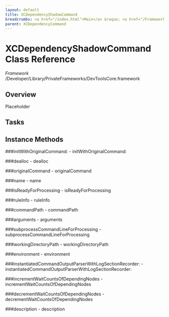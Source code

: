 ```yaml
---
layout: default
title: XCDependencyShadowCommand
breadcrumbs: <a href="/index.html">Main</a> &raquo; <a href="/Frameworks.html">Framework</a> &raquo; <a href="/Frameworks/DevToolsCore.html">DevToolsCore</a> &raquo; XCDependencyShadowCommand
parent: XCDependencyCommand 
---
```

# XCDependencyShadowCommand Class Reference

*Framework* /Developer/Library/PrivateFrameworks/DevToolsCore.framework

## Overview

Placeholder

## Tasks

## Instance Methods

<a name="-initWithOriginalCommand:"></a>
###initWithOriginalCommand:
    - initWithOriginalCommand:

<a name="-dealloc"></a>
###dealloc
    - dealloc

<a name="-originalCommand"></a>
###originalCommand
    - originalCommand

<a name="-name"></a>
###name
    - name

<a name="-isReadyForProcessing"></a>
###isReadyForProcessing
    - isReadyForProcessing

<a name="-ruleInfo"></a>
###ruleInfo
    - ruleInfo

<a name="-commandPath"></a>
###commandPath
    - commandPath

<a name="-arguments"></a>
###arguments
    - arguments

<a name="-subprocessCommandLineForProcessing"></a>
###subprocessCommandLineForProcessing
    - subprocessCommandLineForProcessing

<a name="-workingDirectoryPath"></a>
###workingDirectoryPath
    - workingDirectoryPath

<a name="-environment"></a>
###environment
    - environment

<a name="-instantiatedCommandOutputParserWithLogSectionRecorder:"></a>
###instantiatedCommandOutputParserWithLogSectionRecorder:
    - instantiatedCommandOutputParserWithLogSectionRecorder:

<a name="-incrementWaitCountsOfDependingNodes"></a>
###incrementWaitCountsOfDependingNodes
    - incrementWaitCountsOfDependingNodes

<a name="-decrementWaitCountsOfDependingNodes"></a>
###decrementWaitCountsOfDependingNodes
    - decrementWaitCountsOfDependingNodes

<a name="-description"></a>
###description
    - description

